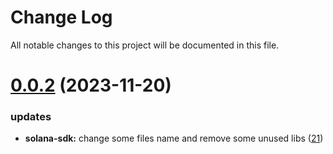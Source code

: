 
# Change Log

All notable changes to this project will be documented in this file.

# [0.0.2](https://github.com/okx/go-wallet-sdk) (2023-11-20)

### updates

- **solana-sdk:** change some files name and remove some unused libs ([21](https://github.com/ewhal/go-wallet-sdk/pull/21))
